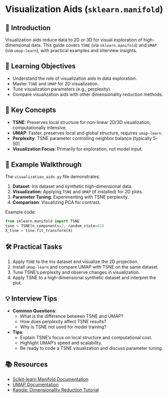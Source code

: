 # Visualization Aids (`sklearn.manifold`)

## 📖 Introduction
Visualization aids reduce data to 2D or 3D for visual exploration of high-dimensional data. This guide covers `TSNE` (via `sklearn.manifold`) and `UMAP` (via `umap-learn`), with practical examples and interview insights.

## 🎯 Learning Objectives
- Understand the role of visualization aids in data exploration.
- Master `TSNE` and `UMAP` for 2D visualization.
- Tune visualization parameters (e.g., perplexity).
- Compare visualization aids with other dimensionality reduction methods.

## 🔑 Key Concepts
- **TSNE**: Preserves local structure for non-linear 2D/3D visualization, computationally intensive.
- **UMAP**: Faster, preserves local and global structure, requires `umap-learn`.
- **Perplexity**: TSNE parameter controlling neighbor balance (typically 5-50).
- **Visualization Focus**: Primarily for exploration, not model input.

## 📝 Example Walkthrough
The `visualization_aids.py` file demonstrates:
1. **Dataset**: Iris dataset and synthetic high-dimensional data.
2. **Visualization**: Applying `TSNE` and `UMAP` (if installed) for 2D plots.
3. **Parameter Tuning**: Experimenting with TSNE perplexity.
4. **Comparison**: Visualizing PCA for contrast.

Example code:
```python
from sklearn.manifold import TSNE
tsne = TSNE(n_components=2, random_state=42)
X_tsne = tsne.fit_transform(X)
```

## 🛠️ Practical Tasks
1. Apply `TSNE` to the Iris dataset and visualize the 2D projection.
2. Install `umap-learn` and compare UMAP with TSNE on the same dataset.
3. Tune TSNE’s perplexity and observe changes in visualization.
4. Apply TSNE to a high-dimensional synthetic dataset and interpret the plot.

## 💡 Interview Tips
- **Common Questions**:
  - What is the difference between TSNE and UMAP?
  - How does perplexity affect TSNE results?
  - Why is TSNE not used for model training?
- **Tips**:
  - Explain TSNE’s focus on local structure and computational cost.
  - Highlight UMAP’s speed and scalability.
  - Be ready to code a TSNE visualization and discuss parameter tuning.

## 📚 Resources
- [Scikit-learn Manifold Documentation](https://scikit-learn.org/stable/modules/manifold.html)
- [UMAP Documentation](https://umap-learn.readthedocs.io/en/latest/)
- [Kaggle: Dimensionality Reduction Tutorial](https://www.kaggle.com/learn/feature-engineering)
